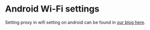 # Android Wi-Fi settings

Setting proxy in wifi setting on android can be found in [our blog here](https://www.loadmill.com/blog/behavior-driven-mobile-testing).
